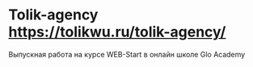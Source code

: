 # Tolik-agency https://tolikwu.ru/tolik-agency/
Выпускная работа на курсе WEB-Start в онлайн школе Glo Academy
